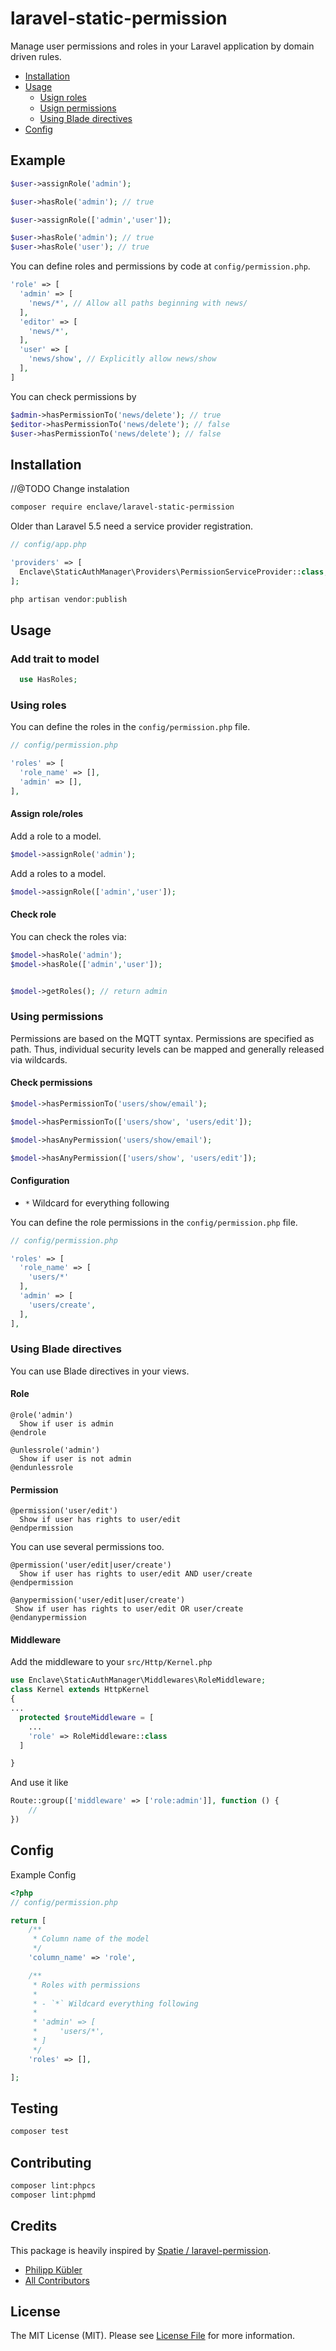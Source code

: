 # laravel-static-permission


Manage user permissions and roles in your Laravel application by domain driven rules.

* [Installation](#installation)
* [Usage](#usage)
  * [Usign roles](#using-roles)
  * [Usign permissions](#using-permissions)
  * [Using Blade directives](#using-blade-directives)
* [Config](#config)

## Example

```php
$user->assignRole('admin');

$user->hasRole('admin'); // true
```

```php
$user->assignRole(['admin','user']);

$user->hasRole('admin'); // true
$user->hasRole('user'); // true

```

You can define roles and permissions by code at `config/permission.php`.

```php
'role' => [
  'admin' => [
    'news/*', // Allow all paths beginning with news/
  ],
  'editor' => [
    'news/*',
  ],
  'user' => [
    'news/show', // Explicitly allow news/show
  ],
]
```

You can check permissions by

```php
$admin->hasPermissionTo('news/delete'); // true
$editor->hasPermissionTo('news/delete'); // false
$user->hasPermissionTo('news/delete'); // false
```

## Installation

//@TODO Change instalation

```bash
composer require enclave/laravel-static-permission
```

Older than Laravel 5.5 need a service provider registration.

```php
// config/app.php

'providers' => [
  Enclave\StaticAuthManager\Providers\PermissionServiceProvider::class,
];
```

```php
php artisan vendor:publish
```

## Usage

### Add trait to model

```php
  use HasRoles;
```

### Using roles

You can define the roles in the `config/permission.php` file.

```php
// config/permission.php

'roles' => [
  'role_name' => [],
  'admin' => [],
],
```
#### Assign role/roles

Add a role to a model.

```php
$model->assignRole('admin');
```

Add a roles to a model.

```php
$model->assignRole(['admin','user']);
```

#### Check role

You can check the roles via:

```php
$model->hasRole('admin');
$model->hasRole(['admin','user']);


$model->getRoles(); // return admin
```

### Using permissions

Permissions are based on the MQTT syntax. Permissions are specified as path. Thus, individual security levels can be mapped and generally released via wildcards.

#### Check permissions

```php
$model->hasPermissionTo('users/show/email');
```

```php
$model->hasPermissionTo(['users/show', 'users/edit']);
```

```php
$model->hasAnyPermission('users/show/email');
```

```php
$model->hasAnyPermission(['users/show', 'users/edit']);
```

#### Configuration

- `*` Wildcard for everything following

You can define the role permissions in the `config/permission.php` file.

```php
// config/permission.php

'roles' => [
  'role_name' => [
    'users/*'
  ],
  'admin' => [
    'users/create',
  ],
],
```

### Using Blade directives

You can use Blade directives in your views.

#### Role

```blade
@role('admin')
  Show if user is admin
@endrole
```

```blade
@unlessrole('admin')
  Show if user is not admin
@endunlessrole
```

#### Permission

```blade
@permission('user/edit')
  Show if user has rights to user/edit
@endpermission
```

You can use several permissions too.

```blade
@permission('user/edit|user/create')
  Show if user has rights to user/edit AND user/create
@endpermission
```

```blade
@anypermission('user/edit|user/create')
 Show if user has rights to user/edit OR user/create
@endanypermission
```

#### Middleware
Add the middleware to your `src/Http/Kernel.php`
```php
use Enclave\StaticAuthManager\Middlewares\RoleMiddleware;
class Kernel extends HttpKernel
{
... 
  protected $routeMiddleware = [
    ...
    'role' => RoleMiddleware::class
  ]

}
```

And use it like 
```php
Route::group(['middleware' => ['role:admin']], function () {
    //
})

```

## Config

Example Config

```php
<?php
// config/permission.php

return [
    /**
     * Column name of the model
     */
    'column_name' => 'role',

    /**
     * Roles with permissions
     *
     * - `*` Wildcard everything following
     *
     * 'admin' => [
     *     'users/*',
     * ]
     */
    'roles' => [],

];

```

## Testing

```bash
composer test
```

## Contributing

```bash
composer lint:phpcs
composer lint:phpmd
```

## Credits

This package is heavily inspired by [Spatie / laravel-permission](https://github.com/spatie/laravel-permission).

- [Philipp Kübler](https://github.com/pkuebler)
- [All Contributors](https://github.com/enclave/laravel-static-permission/graphs/contributors)

## License

The MIT License (MIT). Please see [License File](LICENSE.md) for more information.
